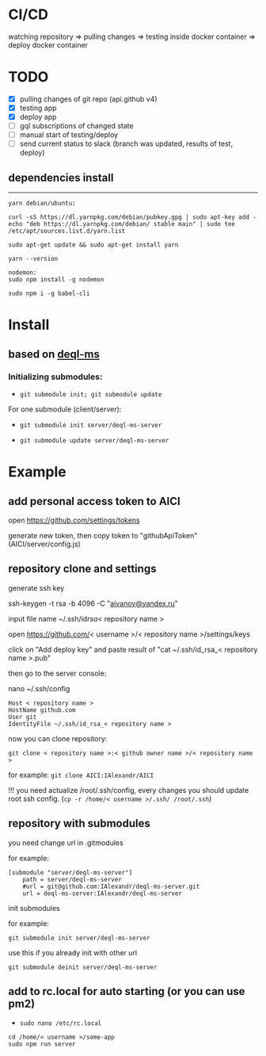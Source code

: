 # CI/CD

watching repository => pulling changes => testing inside docker container => deploy docker container

# TODO

- [x] pulling changes of git repo (api.github v4)
- [x] testing app
- [x] deploy app
- [ ] gql subscriptions of changed state
- [ ] manual start of testing/deploy
- [ ] send current status to slack (branch was updated, results of test, deploy)

## dependencies install

---

```
yarn debian/ubuntu:

curl -sS https://dl.yarnpkg.com/debian/pubkey.gpg | sudo apt-key add -
echo "deb https://dl.yarnpkg.com/debian/ stable main" | sudo tee /etc/apt/sources.list.d/yarn.list

sudo apt-get update && sudo apt-get install yarn

yarn --version

nodemon:
sudo npm install -g nodemon

sudo npm i -g babel-cli
```

# Install

## based on [deql-ms](https://github.com/IAlexandr/deql-ms)

### Initializing submodules:

- `git submodule init; git submodule update`

For one submodule (client/server):

- `git submodule init server/deql-ms-server`

- `git submodule update server/deql-ms-server`

# Example

## add personal access token to AICI

open https://github.com/settings/tokens

generate new token, then copy token to "githubApiToken" (AICI/server/config.js)

## repository clone and settings

generate ssh key

ssh-keygen -t rsa -b 4096 -C "aivanov@yandex.ru"

input file name ~/.ssh/id*rsa*< repository name >

open https://github.com/< username >/< repository name >/settings/keys

click on "Add deploy key" and paste result of "cat ~/.ssh/id_rsa\_< repository name >.pub"

then go to the server console:

nano ~/.ssh/config

```
Host < repository name >
HostName github.com
User git
IdentityFile ~/.ssh/id_rsa_< repository name >
```

now you can clone repository:

`git clone < repository name >:< github owner name >/< repository name >`

for example: `git clone AICI:IAlexandr/AICI`

!!! you need actualize /root/.ssh/config, every changes you should update root ssh config.
(`cp -r /home/< username >/.ssh/ /root/.ssh`)

## repository with submodules

you need change url in .gitmodules

for example:

```
[submodule "server/deql-ms-server"]
	path = server/deql-ms-server
	#url = git@github.com:IAlexandr/deql-ms-server.git
	url = deql-ms-server:IAlexandr/deql-ms-server
```

init submodules

for example:

`git submodule init server/deql-ms-server`

use this if you already init with other url

`git submodule deinit server/deql-ms-server`

## add to rc.local for auto starting (or you can use pm2)

- `sudo nano /etc/rc.local`

```
cd /home/< username >/some-app
sudo npm run server
```
